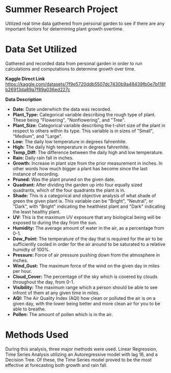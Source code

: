 # Summer Research Project
Utilized real time data gathered from personal garden to see if there are any important factors for determining plant growth overtime.

# Data Set Utilized
Gathered and recorded data from personal garden in order to run calculations and computations to determine growth over time. 

**Kaggle Direct Link**
https://kaggle.com/datasets/7f9e5720ddb5507dc7430b9a48439fb0e7b118fb26913da89a7f89a036ed227c

**Data Description**

- **Date:**  Date underwhich the data was recorded. 
- **Plant_Type:**  Categorical variable describing the rough type of plant. These being "Flowering", "Nonflowering", and "Tree".
- **Plant_Size:**  Categorical variable describing the t-shirt size of the plant in respect to others within its type. This variable is in sizes of "Small", "Medium", and "Large".
- **Low:**  The daily low temperature in degrees fahrenhite. 
- **High:**  The daily high temperature in degrees fahrenhite. 
- **Temp_Diff:**  The difference between the daily high and low temperature. 
- **Rain:**  Daily rain fall in inches.
- **Growth:**  Increase in plant size from the prior measurement in inches. In other words how much bigger a plant has become since the last instance of recording. 
- **Pruned:**  Was the plant pruned on the given date. 
- **Quadrant:**  After dividing the garden up into four equally sized quadrants, which of the four quadrants the plant is in. 
- **Shade:**  This is a categorical and objective analysis of what shade of green the given plant is. This variable can be "Bright", "Neutral", or "Dark", with "Bright" indicating the healthiest plant and "Dark" indicating the least healthy plant. 
- **UV:**  This is the maximum UV exposure that any biological being will be exposed to during the day from the sun.
- **Humidity:**  The average amount of water in the air, as a percentage from 0-1.
- **Dew_Point:**  The temperature of the day that is required for the air to be sufficiently cooled in order for the air around to be saturated to a relative humidty of 100%.
- **Pressure:**  Force of air pressure pushing down from the atmosphere in inches.
- **Wind_Gust:**  The maximum force of the wind on the given day in miles per hour.
- **Cloud_Cover:**  The percentage of the sky which is covered by clouds throughout the day, from 0-1.
- **Visibility:**  The maximum range which a person should be able to see infront of them at any given time in miles.
- **AQI:**  The Air Quality Index (AQI) how clean or polluted the air is on a given day, with the lower being better and more clean air for you to be able to breathe.
- **Pollen:**  The amount of pollen which is in the air. 

# Methods Used
During this analysis, three major methods were used. Linear Regression, Time Series Analysis utilizing an Autoregressive model with lag 16, and a Decision Tree. Of these, the Time Series model proved to be the most effective at forecasting both growth and rain fall. 

